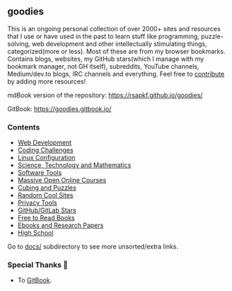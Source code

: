 ## goodies

This is an ongoing personal collection of over 2000+ sites and resources that I use or have used in the past to learn stuff like programming, puzzle-solving, web development and other intellectually stimulating things, categorized(more or less). Most of these are from my browser bookmarks. Contains blogs, websites, my GitHub stars(which I manage with my bookmark manager, not GH itself), subreddits, YouTube channels, Medium/dev.to blogs, IRC channels and everything. Feel free to [contribute](CONTRIBUTING.md) by adding more resources!

mdBook version of the repository: https://rsapkf.github.io/goodies/

GitBook: https://goodies.gitbook.io/

### Contents

- [Web Development](docs/web-development.md)
- [Coding Challenges](docs/coding-challenges.md)
- [Linux Configuration](docs/linux-configuration.md)
- [Science, Technology and Mathematics](docs/science-technology-and-mathematics.md)
- [Software Tools](docs/software-tools.md)
- [Massive Open Online Courses](docs/moocs-and-courses.md)
- [Cubing and Puzzles](docs/cubing-and-puzzles.md)
- [Random Cool Sites](docs/random-cool-sites.md)
- [Privacy Tools](docs/privacy-tools.md)
- [GitHub/GitLab Stars](docs/github-gitlab-stars.md)
- [Free to Read Books](docs/free-to-read-books.md)
- [Ebooks and Research Papers](docs/ebooks-and-research-papers.md)
- [High School](docs/high-school.md)

Go to [docs/](https://github.com/rsapkf/goodies/blob/master/docs) subdirectory to see more unsorted/extra links.

### Special Thanks 💜
- To [GitBook](https://www.gitbook.com/pricing#OpenSource).

